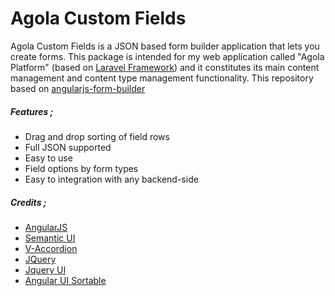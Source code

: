 # Agola Custom Fields
Agola Custom Fields is a JSON based form builder application that lets you create forms. This package is intended for my web application called "Agola Platform" (based on <a href="https://www.laravel.com" target="_blank">Laravel Framework</a>) and it constitutes its main content management and content type management functionality. This repository based on <a href="https://github.com/Selmanh/angularjs-form-builder">angularjs-form-builder</a>

##### Features ;
* Drag and drop sorting of field rows
* Full JSON supported
* Easy to use
* Field options by form types
* Easy to integration with any backend-side

##### Credits ;
* <a href="https://angularjs.org">AngularJS</a>
* <a href="http://semantic-ui.com/">Semantic UI</a>
* <a href="https://github.com/LukaszWatroba/v-accordion">V-Accordion</a>
* <a href="http://jquery.com">JQuery</a>
* <a href="https://jqueryui.com/">Jquery UI</a>
* <a href="https://github.com/angular-ui/ui-sortable">Angular UI Sortable</a>
